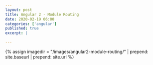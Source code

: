 ```yaml
---
layout: post
title: Angular 2 - Module Routing
date: 2020-02-19 06:00
categories: ['angular']
published: true
excerpt: |

---
```


{% assign imagedir = "/images/angular2-module-routing/" | prepend: site.baseurl | prepend: site.url %}



